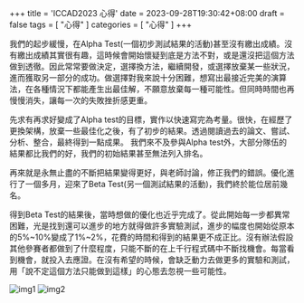 +++
title = 'ICCAD2023 心得'
date = 2023-09-28T19:30:42+08:00
draft = false
tags = [ "心得" ]
categories = [ "心得" ]
+++

我們的起步緩慢，在Alpha Test(一個初步測試結果的活動)甚至沒有繳出成績。沒有繳出成績其實很有趣，這時候會開始懷疑到底是方法不對，或是還沒把這個方法做到透徹。因此常常要做決定，選擇換方法，繼續開發，或選擇放棄某一些狀況，進而獲取另一部分的成功。做選擇對我來說十分困難，想寫出最接近完美的演算法，在各種情況下都能產生出最佳解，不願意放棄每一種可能性。但同時時間也再慢慢消失，讓每一次的失敗挫折感更重。

先求有再求好變成了Alpha test的目標，實作以快速寫完為考量。很快，在經歷了更換架構，放棄一些最佳化之後，有了初步的結果。透過閱讀過去的論文、嘗試、分析、整合，最終得到一點成果。
我們來不及參與Alpha test外，大部分隊伍的結果都比我們的好，我們的初始結果甚至無法列入排名。

再來就是永無止盡的不斷把結果變得更好，與老師討論，修正我們的錯誤。優化進行了一個多月，迎來了Beta Test(另一個測試結果的活動)，我們終於能位居前幾名。

得到Beta Test的結果後，當時想做的優化也近乎完成了。從此開始每一步都異常困難，光是找到還可以進步的地方就得做許多實驗測試，進步的幅度也開始從原本的5%~10%變成了1%~2%，花費的時間和得到的結果更不成正比。沒有辦法假設其他參賽者都做到了什麼程度，只能不斷的在上千行程式碼中不斷找機會。每當看到機會，就投入去應證。在沒有希望的時候，會缺乏動力去做更多的實驗和測試，用「說不定這個方法只能做到這樣」的心態去忽視一些可能性。



![img1](../iccad2023_1.jpg)
![img2](../iccad2023_2.jpg)